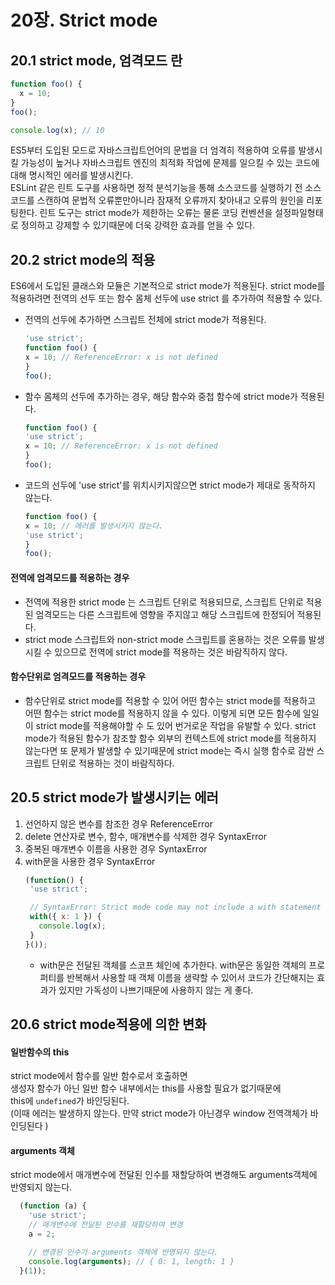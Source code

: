 # 20장. Strict mode

## 20.1 strict mode, 엄격모드 란

```js
function foo() {
  x = 10;
}
foo();

console.log(x); // 10
```

ES5부터 도입된 모드로 자바스크립트언어의 문법을 더 엄격히 적용하여 오류를 발생시킬 가능성이 높거나 자바스크립트 엔진의 최적화 작업에 문제를 일으킬 수 있는 코드에 대해 명시적인 에러를 발생시킨다.  
ESLint 같은 린트 도구를 사용하면 정적 분석기능을 통해 소스코드를 실행하기 전 소스코드를 스캔하여 문법적 오류뿐만아니라 잠재적 오류까지 찾아내고 오류의 원인을 리포팅한다. 린트 도구는 strict mode가 제한하는 오류는 물론 코딩 컨벤션을 설정파일형태로 정의하고 강제할 수 있기때문에 더욱 강력한 효과를 얻을 수 있다.


## 20.2 strict mode의 적용

ES6에서 도입된 클래스와 모듈은 기본적으로 strict mode가 적용된다.
strict mode를 적용하려면 전역의 선두 또는 함수 몸체 선두에 use strict 를 추가하여 적용할 수 있다.
- 전역의 선두에 추가하면 스크립트 전체에 strict mode가 적용된다.
  ```js
  'use strict';
  function foo() {
  x = 10; // ReferenceError: x is not defined
  }
  foo();
  ```
- 함수 몸체의 선두에 추가하는 경우, 해당 함수와 중첩 함수에 strict mode가 적용된다.
  ```js
  function foo() {
  'use strict';
  x = 10; // ReferenceError: x is not defined
  }
  foo();
  ```
- 코드의 선두에 'use strict'를 위치시키지않으면 strict mode가 제대로 동작하지 않는다.
  ```js
  function foo() {
  x = 10; // 에러를 발생시키지 않는다.
  'use strict';
  }
  foo();
  ```

#### 전역에 엄격모드를 적용하는 경우

- 전역에 적용한 strict mode 는 스크립트 단위로 적용되므로, 스크립트 단위로 적용된 엄격모드는 다른 스크립트에 영향을 주지않고 해당 스크립트에 한정되어 적용된다.
- strict mode 스크립트와 non-strict mode 스크립트를 혼용하는 것은 오류를 발생시킬 수 있으므로 전역에 strict mode를 적용하는 것은 바람직하지 않다.



#### 함수단위로 엄격모드를 적용하는 경우

- 함수단위로 strict mode를 적용할 수 있어 어떤 함수는 strict mode를 적용하고 어떤 함수는 strict mode를 적용하지 않을 수 있다. 이렇게 되면 모든 함수에 일일이 strict mode를 적용해야할 수 도 있어 번거로운 작업을 유발할 수 있다. strict mode가 적용된 함수가 참조할 함수 외부의 컨텍스트에 strict mode를 적용하지 않는다면 또 문제가 발생할 수 있기때문에 strict mode는 즉시 실행 함수로 감싼 스크립트 단위로 적용하는 것이 바람직하다.


## 20.5 strict mode가 발생시키는 에러

1. 선언하지 않은 변수를 참조한 경우 ReferenceError
2. delete 연산자로 변수, 함수, 매개변수를 삭제한 경우 SyntaxError
3. 중복된 매개변수 이름을 사용한 경우 SyntaxError
4. with문을 사용한 경우 SyntaxError
   ```js
   (function() {
    'use strict';

    // SyntaxError: Strict mode code may not include a with statement
    with({ x: 1 }) {
      console.log(x);
    }
   }());
   ```
   - with문은 전달된 객체를 스코프 체인에 추가한다. with문은 동일한 객체의 프로퍼티를 반복해서 사용할 때 객체 이름을 생략할 수 있어서 코드가 간단해지는 효과가 있지만 가독성이 나쁘기때문에 사용하지 않는 게 좋다.


## 20.6 strict mode적용에 의한 변화

#### 일반함수의 this

strict mode에서 함수를 일반 함수로서 호출하면  
생성자 함수가 아닌 일반 함수 내부에서는 this를 사용할 필요가 없기때문에  
this에 `undefined`가 바인딩된다.  
(이때 에러는 발생하지 않는다. 만약 strict mode가 아닌경우 window 전역객체가 바인딩된다 )


#### arguments 객체

strict mode에서 매개변수에 전달된 인수를 재할당하여 변경해도 arguments객체에 반영되지 않는다.
```js
  (function (a) {
    'use strict';
    // 매개변수에 전달된 인수를 재할당하여 변경
    a = 2;

    // 변경된 인수가 arguments 객체에 반영되지 않는다.
    console.log(arguments); // { 0: 1, length: 1 }
  }(1));
```